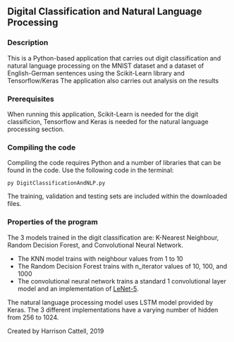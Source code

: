 ## Digital Classification and Natural Language Processing

### Description

This is a Python-based application that carries out digit classification and natural language processing on the MNIST dataset and a dataset of English-German sentences using the Scikit-Learn library and Tensorflow/Keras
The application also carries out analysis on the results

### Prerequisites

When running this application, Scikit-Learn is needed for the digit classificion, Tensorflow and Keras is needed for the natural language processing section.

### Compiling the code

Compiling the code requires Python and a number of libraries that can be found in the code. Use the following code in the terminal:

```
py DigitClassificationAndNLP.py
```

The training, validation and testing sets are included within the downloaded files.

### Properties of the program

The 3 models trained in the digit classification are: K-Nearest Neighbour, Random Decision Forest, and Convolutional Neural Network.

- The KNN model trains with neighbour values from 1 to 10
- The Random Decision Forest trains with n_iterator values of 10, 100, and 1000
- The convolutional neural network trains a standard 1 convolutional layer model and an implementation of [LeNet-5](http://yann.lecun.com/exdb/publis/pdf/lecun-01a.pdf).

The natural language processing model uses LSTM model provided by Keras. The 3 different implementations have a varying number of hidden from 256 to 1024.


Created by Harrison Cattell, 2019
